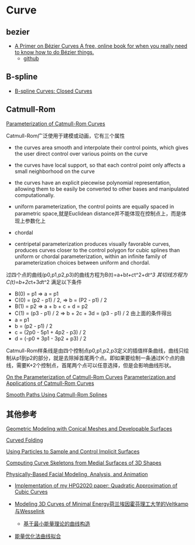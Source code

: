 # Curve

## bezier

- [A Primer on Bézier Curves A free, online book for when you really need to know how to do Bézier things.](https://pomax.github.io/bezierinfo/)
    - [github](https://github.com/lmj01/BezierInfo-2)

## B-spline

- [B-spline Curves: Closed Curves ](https://pages.mtu.edu/~shene/COURSES/cs3621/NOTES/spline/B-spline/bspline-curve-closed.html)

## Catmull-Rom 

[Parameterization of Catmull-Rom Curves](http://www.cemyuksel.com/research/catmullrom_param/)

Catmull-Rom广泛使用于建模或动画，它有三个属性
- the curves area smooth and interpolate their control points, which gives the user direct control over various points on the curve
- the curves have local support, so that each control point only affects a small neighborhood on the curve
- the curves have an explicit piecewise polynomial representation, allowing them to be easily be converted to other bases and manipulated computationally.

- uniform parameterization, the control points are equally spaced in parametric space,就是Euclidean distance并不能体现在控制点上，而是体现上参数化上
- chordal
- centripetal parameterization produces visually favorable curves, produces curves closer to the control polygon for cubic splines than uniform or chordal parameterization, within an infinite family of parameterization choices between uniform and chordal.

过四个点的曲线(p0,p1,p2,p3)的曲线方程为B(t)=a+b*t+c*t^2+d*t^3
其切线方程为C(t)=b+2c*t+3*d*t^2
满足以下条件
- B(0) = p1 => a = p1
- C(0) = (p2 - p1) / 2, => b = (P2 - p1) / 2
- B(1) = p2 => a + b + c + d = p2
- C(1) = (p3 - p1) / 2 => b + 2c + 3d = (p3 - p1) / 2
由上面的条件得出
- a = p1
- b = (p2 - p1) / 2
- c = (2p0 - 5p1 + 4p2 - p3) / 2
- d = (-p0 + 3p1 - 3p2 + p3) / 2

Catmull-Rom样条线是由四个控制点p0,p1,p2,p3定义的插值样条曲线，曲线只绘制从p1到p2的部分，就是去除掉首尾两个点。即如果要绘制一条通过K个点的曲线，需要K+2个控制点，首尾两个点可以任意选择，但是会影响曲线形状。

[On the Parameterization of Catmull-Rom Curves](http://www.cemyuksel.com/research/catmullrom_param/catmullrom.pdf)
[Parameterization and Applications of Catmull-Rom Curves](http://www.cemyuksel.com/research/catmullrom_param/catmullrom_cad.pdf)

[Smooth Paths Using Catmull-Rom Splines](https://qroph.github.io/2018/07/30/smooth-paths-using-catmull-rom-splines.html)

## 其他参考

[Geometric Modeling with Conical Meshes and Developable Surfaces](http://cg.cs.tsinghua.edu.cn/people/~yangyl/papers/quadmesh.pdf)

[Curved Folding](https://graphics.stanford.edu/~niloy/research/folding/paper_docs/folding_sig_08.pdf)

[Using Particles to Sample and Control Implicit Surfaces](https://dl.acm.org/doi/pdf/10.1145/192161.192227)

[Computing Curve Skeletons from Medial Surfaces of 3D Shapes](https://diglib.eg.org/bitstream/handle/10.2312/LocalChapterEvents.TPCG.TPCG12.099-106/099-106.pdf?sequence=1)

[Physically-Based Facial Modeling, Analysis, and Animation](https://web.cs.ucla.edu/~dt/papers/vca90/vca90.pdf)

- [Implementation of my HPG2020 paper: Quadratic Approximation of Cubic Curves ](https://github.com/ttnghia/QuadraticApproximation)

- [Modeling 3D Curves of Minimal Energy荷兰埃因霍芬理工大学的Veltkamp与Wesselink]()
    - [基于最小能量理论的曲线构造](https://mp.weixin.qq.com/s/UI6xDWl3g5Yik3HkhCtQ5Q)
- [能量优化法曲线拟合](https://mp.weixin.qq.com/s/5crb2OO-_WruPMmDy0aXhg)